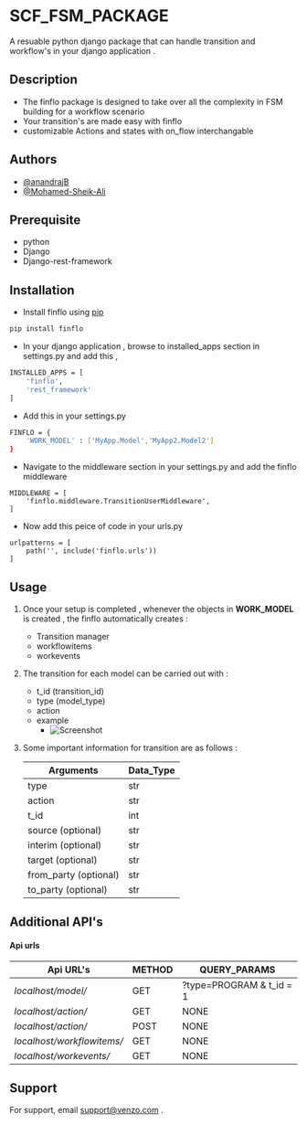 # SCF_FSM_PACKAGE

A resuable python django package that can handle transition and workflow's in your django application .

## Description
- The finflo package is designed to take over all the complexity in FSM building for a workflow scenario
- Your transition's are made easy with finflo
- customizable Actions and states with on_flow interchangable

## Authors

- [@anandrajB](https://github.com/anandrajB)
- [@Mohamed-Sheik-Ali](https://github.com/Mohamed-Sheik-Ali)

## Prerequisite
- python
- Django
- Django-rest-framework

## Installation

- Install finflo using [pip](https://pypi.org/project/finflo/)

```bash
pip install finflo
```

- In your django application , browse to installed_apps section in settings.py and add this ,

```bash
INSTALLED_APPS = [
    'finflo',
    'rest_framework'
]
```
- Add this in your settings.py 

```bash
FINFLO = {
    'WORK_MODEL' : ['MyApp.Model','MyApp2.Model2']
}
```

- Navigate to the middleware section in your settings.py and add the finflo middleware

```
MIDDLEWARE = [
    'finflo.middleware.TransitionUserMiddleware',
]
```

- Now add this peice of code in your urls.py

```
urlpatterns = [
    path('', include('finflo.urls'))
]
```

## Usage


1. Once your setup is completed , whenever the objects in **WORK_MODEL** is created , the finflo automatically creates :
    
    - Transition manager
    - workflowitems 
    - workevents

2. The transition for each model can be carried out with :
    - t_id (transition_id)
    - type (model_type)
    - action 
    - example
        - ![Screenshot](base_pack/finflo_postman.PNG)


3.  Some important information for transition are as follows :
    
    |  Arguments   | Data_Type  |
    | ------------- | ------------- |
    | type   | str  |
    | action  | str  |
    | t_id | int  | 
    | source (optional) | str  | 
    | interim (optional) | str  | 
    | target (optional) | str  | 
    | from_party (optional) | str  | 
    | to_party (optional) | str  | 




## Additional API's 

#### Api urls 


| Api URL's  | METHOD | QUERY_PARAMS |
| ------------- | ------------- | ------------- |
| *localhost/model/* | GET  | ?type=PROGRAM & t_id = 1|
| *localhost/*action*/* | GET | NONE |
| *localhost/*action*/* | POST | NONE |
| *localhost/*workflowitems*/* | GET | NONE |
| *localhost/workevents/* | GET | NONE |




## Support

For support, email support@venzo.com .


